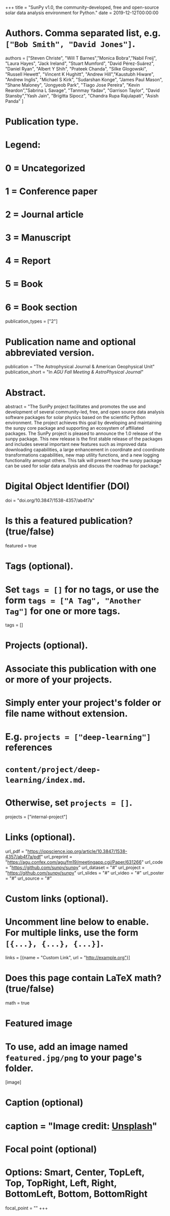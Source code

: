 +++
title = "SunPy v1.0, the community-developed, free and open-source solar data analysis environment for Python."
date = 2019-12-12T00:00:00

# Authors. Comma separated list, e.g. `["Bob Smith", "David Jones"]`.
authors = ["Steven Christe", "Will T Barnes","Monica Bobra","Nabil Freij",
"Laura Hayes", "Jack Ireland", "Stuart Mumford", "David Pérez-Suárez",
"Daniel Ryan", "Albert Y Shih", "Prateek Chanda", "Silke Glogowski",
"Russell Hewett", "Vincent K Hughitt", "Andrew Hill","Kaustubh Hiware",
"Andrew Inglis", "Michael S Kirk", "Sudarshan Konge", "James Paul Mason",
"Shane Maloney", "Jongyeob Park", "Tiago Jose Pereira", "Kevin Reardon","Sabrina L Savage", "Tannmay Yadav", "Garrison Taylor", "David Stansby","Yash Jain", "Brigitta Sipocz", "Chandra Rupa Rajulapati",
"Asish Panda"
]

# Publication type.
# Legend:
# 0 = Uncategorized
# 1 = Conference paper
# 2 = Journal article
# 3 = Manuscript
# 4 = Report
# 5 = Book
# 6 = Book section
publication_types = ["2"]

# Publication name and optional abbreviated version.
publication = "The Astrophysical Journal & American Geophysical Unit"
publication_short = "In *AGU Fall Meeting & AstroPhysical Journal*"

# Abstract.
abstract = "The SunPy project facilitates and promotes the use and development of several community-led, free, and open source data analysis software packages for solar physics based on the scientific Python environment. The project achieves this goal by developing and maintaining the sunpy core package and supporting an ecosystem of affiliated packages. The SunPy project is pleased to announce the 1.0 release of the sunpy package. This new release is the first stable release of the packages and includes several important new features such as improved data downloading capabilities, a large enhancement in coordinate and coordinate transformations capabilities, new map utility functions, and a new logging functionality amongst others. This talk will present how the sunpy package can be used for solar data analysis and discuss the roadmap for package."


# Digital Object Identifier (DOI)
doi = "doi.org/10.3847/1538-4357/ab4f7a"

# Is this a featured publication? (true/false)
featured = true

# Tags (optional).
#   Set `tags = []` for no tags, or use the form `tags = ["A Tag", "Another Tag"]` for one or more tags.
tags = []

# Projects (optional).
#   Associate this publication with one or more of your projects.
#   Simply enter your project's folder or file name without extension.
#   E.g. `projects = ["deep-learning"]` references 
#   `content/project/deep-learning/index.md`.
#   Otherwise, set `projects = []`.
projects = ["internal-project"]

# Links (optional).
url_pdf = "https://iopscience.iop.org/article/10.3847/1538-4357/ab4f7a/pdf"
url_preprint = "https://agu.confex.com/agu/fm19/meetingapp.cgi/Paper/631266"
url_code = "https://github.com/sunpy/sunpy"
url_dataset = "#"
url_project = "https://github.com/sunpy/sunpy"
url_slides = "#"
url_video = "#"
url_poster = "#"
url_source = "#"

# Custom links (optional).
#   Uncomment line below to enable. For multiple links, use the form `[{...}, {...}, {...}]`.
links = [{name = "Custom Link", url = "http://example.org"}]

# Does this page contain LaTeX math? (true/false)
math = true

# Featured image
# To use, add an image named `featured.jpg/png` to your page's folder. 
[image]
  # Caption (optional)
  # caption = "Image credit: [**Unsplash**](https://unsplash.com/photos/pLCdAaMFLTE)"

  # Focal point (optional)
  # Options: Smart, Center, TopLeft, Top, TopRight, Left, Right, BottomLeft, Bottom, BottomRight
  focal_point = ""
+++
